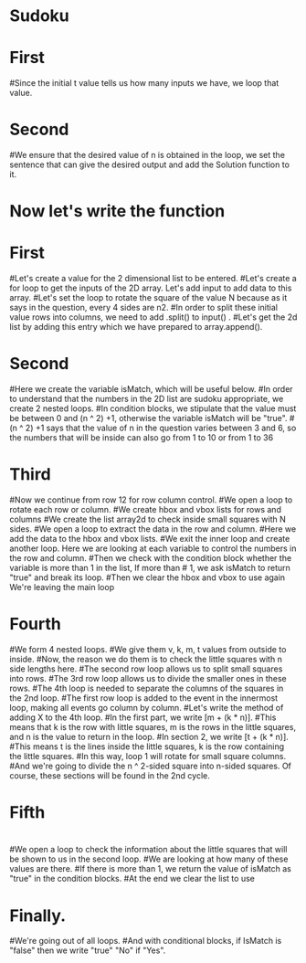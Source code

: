 #   Sudoku 
#
# First
#Since the initial t value tells us how many inputs we have, we loop that value. 
#
# Second 
#We ensure that the desired value of n is obtained in the loop, we set the sentence that can give the desired output and add the Solution function to it.
#
# Now let's write the function 
# First
#Let's create a value for the 2 dimensional list to be entered. 
#Let's create a for loop to get the inputs of the 2D array. Let's add input to add data to this array. 
#Let's set the loop to rotate the square of the value N    because as it says in the question, every 4 sides are n2.
#In order to split these initial value rows into columns, we need to add .split() to input() .
#Let's get the 2d list by adding this entry which we have prepared to array.append().
#
# Second
#Here we create the variable isMatch, which will be useful below.
#In order to understand that the numbers in the 2D list are sudoku appropriate, we create 2 nested loops.
#In condition blocks, we stipulate that the value must be between 0 and (n ^ 2) +1, otherwise the variable isMatch will be "true".
#(n ^ 2) +1 says that the value of n in the question varies between 3 and 6, so the numbers that will be inside can also go from 1 to 10 or from 1 to 36
#
# Third
#Now we continue from row 12 for row column control.
#We open a loop to rotate each row or column.
#We create hbox and vbox lists for rows and columns
#We create the list array2d to check inside small squares with N sides.
#We open a loop to extract the data in the row and column.
#Here we add the data to the hbox and vbox lists.
#We exit the inner loop and create another loop. Here we are looking at each variable to control the numbers in the row and column.
#Then we check with the condition block whether the variable is more than 1 in the list,
If more than # 1, we ask isMatch to return "true" and break its loop.
#Then we clear the hbox and vbox to use again
We're leaving the main loop
#
# Fourth
#We form 4 nested loops.
#We give them v, k, m, t values from outside to inside.
#Now, the reason we do them is to check the little squares with n side lengths here.
#The second row loop allows us to split small squares into rows.
#The 3rd row loop allows us to divide the smaller ones in these rows.
#The 4th loop is needed to separate the columns of the squares in the 2nd loop.
#The first row loop is added to the event in the innermost loop, making all events go column by column.
#Let's write the method of adding X to the 4th loop.
#In the first part, we write [m + (k * n)].
#This means that k is the row with little squares, m is the rows in the little squares, and n is the value to return in the loop.
#In section 2, we write [t + (k * n)].
#This means t is the lines inside the little squares, k is the row containing the little squares.
#In this way, loop 1 will rotate for small square columns.
#And we're going to divide the n ^ 2-sided square into n-sided squares. Of course, these sections will be found in the 2nd cycle.
#
# Fifth
#
#We open a loop to check the information about the little squares that will be shown to us in the second loop. 
#We are looking at how many of these values are there. 
#If there is more than 1, we return the value of isMatch as "true" in the condition blocks. 
#At the end we clear the list to use
#
# Finally.
#We're going out of all loops. 
#And with conditional blocks, if IsMatch is "false" then we write "true" "No" if "Yes".
